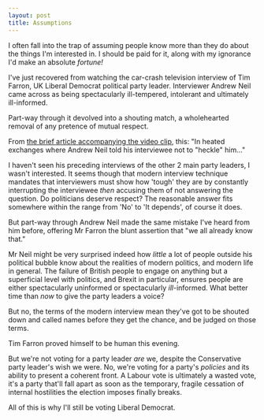 ```yaml
---
layout: post
title: Assumptions
---
```


I often fall into the trap of assuming people know more than they do about the things I'm interested in.  I should be paid for it, along with my ignorance I'd make an absolute *fortune!*

I've just recovered from watching the car-crash television interview of Tim Farron, UK Liberal Democrat political party leader.  Interviewer Andrew Neil came across as being spectacularly ill-tempered, intolerant and ultimately ill-informed.

Part-way through it devolved into a shouting match, a wholehearted removal of any pretence of mutual respect.

From [the brief article accompanying the video clip](http://www.bbc.co.uk/news/av/election-2017-40125166/general-election-2017-lib-dem-leader-pushed-on-brexit), this: "In heated exchanges where Andrew Neil told his interviewee not to "heckle" him…"

I haven't seen his preceding interviews of the other 2 main party leaders, I wasn't interested.  It seems though that modern interview technique mandates that interviewers must show how 'tough' they are by constantly interrupting the interviewee *then* accusing them of not answering the question.  Do politicians deserve respect?  The reasonable answer fits somewhere within the range from 'No' to 'It depends', of course it does.

But part-way through Andrew Neil made the same mistake I've heard from him before, offering Mr Farron the blunt assertion that "we all already know that."

Mr Neil might be very surprised indeed how *little* a lot of people outside his political bubble know about the realities of modern politics, and modern life in general.  The failure of British people to engage on anything but a superficial level with politics, and Brexit in particular, ensures people are either spectacularly uninformed or spectacularly *ill*-informed.  What better time than *now* to give the party leaders a voice?

But no, the terms of the modern interview mean they've got to be shouted down and called names before they get the chance, and be judged on those terms.

Tim Farron proved himself to be human this evening.

But we're not voting for a party leader *are* we, despite the Conservative party leader's wish we were.  No, we're voting for a party's *policies* and its ability to present a coherent front.  A Labour vote is ultimately a wasted vote, it's a party that'll fall apart as soon as the temporary, fragile cessation of internal hostilities the election imposes finally breaks.

All of this is why I'll still be voting Liberal Democrat.
